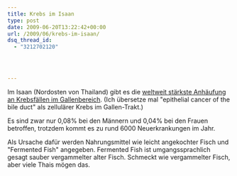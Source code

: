 ```yaml
---
title: Krebs im Isaan
type: post
date: 2009-06-20T13:22:42+00:00
url: /2009/06/krebs-im-isaan/
dsq_thread_id:
  - "3212702120"




---
```

Im Isaan (Nordosten von Thailand) gibt es die [weltweit stärkste Anhäufung an Krebsfällen im Gallenbereich][1]. (Ich übersetze mal "epithelial cancer of the bile duct" als zellulärer Krebs im Gallen-Trakt.)

Es sind zwar nur 0,08% bei den Männern und 0,04% bei den Frauen betroffen, trotzdem kommt es zu rund 6000 Neuerkrankungen im Jahr.

Als Ursache dafür werden Nahrungsmittel wie leicht angekochter Fisch und "Fermented Fish" angegeben. Fermented Fish ist umgangssprachlich gesagt sauber vergammelter alter Fisch. Schmeckt wie vergammelter Fisch, aber viele Thais mögen das.

 [1]: http://www.nationmultimedia.com/2009/06/21/national/national_30105668.php
